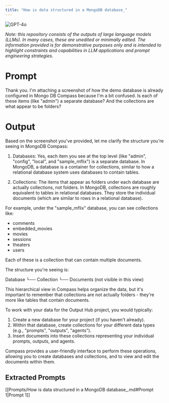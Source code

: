 ```yaml
---
title: "How is data structured in a MongoDB database_"
---
```

![GPT-4o](https://img.shields.io/badge/GPT--4o-3333FF?style=for-the-badge&logo=openai&logoColor=white)



*Note: this repository consists of the outputs of large language models (LLMs). In many cases, these are unedited or minimally edited. The information provided is for demonstrative purposes only and is intended to highlight constraints and capabilities in LLM applications and prompt engineering strategies.*


# Prompt

Thank you. I'm attaching a screenshot of how the demo database is already configured in Mongo DB Compass because I'm a bit confused. Is each of these items (like "admin") a separate database? And the collections are what appear to be folders?

# Output

Based on the screenshot you've provided, let me clarify the structure you're seeing in MongoDB Compass:

1. Databases:
   Yes, each item you see at the top level (like "admin", "config", "local", and "sample_mflix") is a separate database. In MongoDB, a database is a container for collections, similar to how a relational database system uses databases to contain tables.

2. Collections:
   The items that appear as folders under each database are actually collections, not folders. In MongoDB, collections are roughly equivalent to tables in relational databases. They store the individual documents (which are similar to rows in a relational database).

For example, under the "sample_mflix" database, you can see collections like:
- comments
- embedded_movies
- movies
- sessions
- theaters
- users

Each of these is a collection that can contain multiple documents.

The structure you're seeing is:

Database
└── Collection
    └── Documents (not visible in this view)

This hierarchical view in Compass helps organize the data, but it's important to remember that collections are not actually folders - they're more like tables that contain documents.

To work with your data for the Output Hub project, you would typically:

1. Create a new database for your project (if you haven't already).
2. Within that database, create collections for your different data types (e.g., "prompts", "outputs", "agents").
3. Insert documents into these collections representing your individual prompts, outputs, and agents.

Compass provides a user-friendly interface to perform these operations, allowing you to create databases and collections, and to view and edit the documents within them.

 




## Extracted Prompts
[[Prompts/How is data structured in a MongoDB database_.md#Prompt 1|Prompt 1]]
